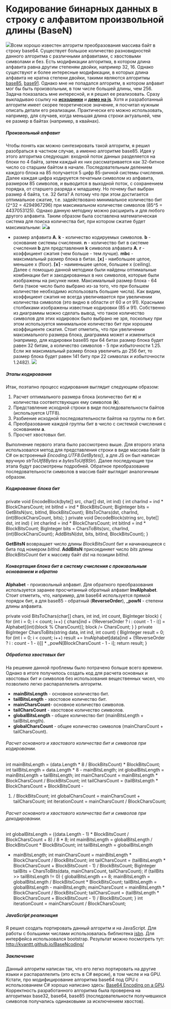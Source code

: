 # Кодирование бинарных данных в строку с алфавитом произвольной длины (BaseN)

[![](https://habrastorage.org/getpro/habr/post_images/075/cf2/0e5/075cf20e53200bcab404f0a0ca1cd0d3.png)](http://habrahabr.ru/post/219993/)Всем
хорошо известен алгоритм преобразования массива байт в строку base64.
Существует большое количество разновидностей данного алгоритма с
различными алфавитами, с хвостовыми символами и без. Есть модификации
алгоритма, в котором длина алфавита равна другим степеням двойки,
например 32, 16. Однако существуют и более интересные модификации, в
которых длина алфавита не кратна степени двойки, такими являются
алгоритмы [base85](http://ru.wikipedia.org/wiki/ASCII85),
[base91](http://sourceforge.net/projects/base91/). Однако мне не
попадался алгоритм, в котором алфавит мог бы быть произвольным, в том
числе большей длины, чем 256. Задача показалась мне интересной, и я
решил ее реализовать. Сразу выкладываю ссылку на
[**исходники**](https://github.com/KvanTTT/BaseNcoding) и [**демо на
js**](http://kvanttt.github.io/BaseNcoding/). Хотя и разработанный
алгоритм имеет скорее теоретическое значение, я посчитал нужным описать
детали его реализации. Практически его можно использовать, например, для
случаев, когда меньшая длина строки актуальней, чем ее размер в байтах
(например, в квайнах).

##### Произвольный алфавит

Чтобы понять как можно синтезировать такой алгоритм, я решил разобраться
в частном случае, а именно алгоритме base85. Идея у этого алгоритма
следующая: входной поток данных разделяется на блоки по 4 байта, затем
каждый их них рассматривается как 32-битное число со старшим байтом в
начале. Последовательным делением каждого блока на 85 получается 5 цифр
85-ричной системы счисления. Далее каждая цифра кодируется печатным
символом из алфавита, размером 85 символов, и выводится в выходной
поток, с сохранением порядка, от старшего разряда к младшему. Но почему
был выбран размер 4 байта, т.е. 32 бита? А потому что при этом
достигается оптимальное сжатие, т.е. задействовано минимальное
количество бит (2\^32 = 4294967296) при максимальном количестве символов
(85\^5 = 4437053125). Однако данную методику можно расширить и для
любого другого алфавита. Таким образом была составлена математическая
система для поиска количества бит, при котором сжатие будет
максимальным:
![](https://habrastorage.org/getpro/habr/post_images/285/686/d0e/285686d0e23c841678200bb053940982.png)**a**
- размер алфавита **A**. **k** - количество кодируемых символов. **b** -
основание системы счисления. **n** - количество бит в системе счисления
**b** для представления **k** символов алфавита **A**. **r** -
коэффициент сжатия (чем больше - тем лучше). **mbc** - максимальный
размер блока в битах. **⌊x⌋** - наибольшее целое, меньшее x (floor).
**⌈x⌉** - наименьшее целое, большее x (ceiling). Далее с помощью данной
методики были найдены оптимальные комбинации бит и закодированных в них
символов, которые были изображены на рисунке ниже. Максимальный размер
блока - 64 бита (такое число было выбрано из-за того, что при большем
количестве необходимо использовать большие числа). Как видим,
коэффициент сжатия не всегда увеличивается при увеличении количества
символов (это видно в области от 60 и от 91). Красными столбиками
изображены известные кодировки (85 и 91). Собственно из диаграммы можно
сделать вывод, что такое количество символов для этих кодировок было
выбрано не зря, поскольку при этом используется минимальное количество
бит при хорошем коэффициенте сжатия. Стоит отметить, что при увеличении
максимального размера блока, диаграмма может и измениться (например, для
кодировки base85 при 64 битах размер блока будет равен 32 битам, а
количество символов - 5 при избыточности 1.25. Если же максимальный
размер блока увеличить до 256 бит, то размер блока будет равен 141 биту
при 22 символах и избыточности 1.2482).
![](https://habrastorage.org/getpro/habr/post_images/c77/89f/814/c7789f8149328c81cef892beba0170fe.png)

##### Этапы кодирования

Итак, поэтапно процесс кодирования выглядит следующим образом:

1.  Расчет оптимального размера блока (количество бит **n**) и
    количества соответствующих ему символов (**k**).
2.  Представление исходной строки в виде последовательности байтов
    (используется UTF8).
3.  Разбиение исходной последовательности байтов на группы по **n** бит.
4.  Преобразование каждой группы бит в число с системой счисления с
    основанием **a**.
5.  Просчет хвостовых бит.

Выполнение первого этапа было рассмотрено выше. Для второго этапа
использовался метод для представления строки в виде массива байт (в C\#
он встроенный *Encoding.UTF8.GetBytes()*, а для JS он был написан
вручную *strToUtf8Bytes* и *bytesToUtf8Str*). Далее последующие три
этапа будут рассмотрены подробней. Обратное преобразование
последовательности символов в массив байт выглядит аналогичным образом.

##### Кодирование блока бит

private void EncodeBlock(byte\[\] src, char\[\] dst, int ind) { int
charInd = ind \* BlockCharsCount; int bitInd = ind \* BlockBitsCount;
BigInteger bits = GetBitsN(src, bitInd, BlockBitsCount);
BitsToChars(dst, charInd, (int)BlockCharsCount, bits); } private void
DecodeBlock(string src, byte\[\] dst, int ind) { int charInd = ind \*
BlockCharsCount; int bitInd = ind \* BlockBitsCount; BigInteger bits =
CharsToBits(src, charInd, (int)BlockCharsCount); AddBitsN(dst, bits,
bitInd, BlockBitsCount); }

**GetBitsN** возвращает число длины *BlockBitsCount* бит и начинающееся
с бита под номером *bitInd*. **AddBitsN** присоединяет число *bits*
длины *BlockBitsCount* бит к массиву байт *dst* на позиции *bitInd*.

##### Конвертация блока бит в систему счисления с произвольным основанием и обратно

**Alphabet** - произвольный алфавит. Для обратного преобразования
используется заранее просчитанный обратный алфавит **InvAlphabet**.
Стоит отметить, что, например, для base64 используется прямой порядок
бит, а для base85 - обратный (**ReverseOrder**), **\_powN** - степени
длины алфавита.

private void BitsToChars(char\[\] chars, int ind, int count, BigInteger
block) { for (int i = 0; i \< count; i++) { chars\[ind + (!ReverseOrder
? i : count - 1 - i)\] = Alphabet\[(int)(block % CharsCount)\]; block /=
CharsCount; } } private BigInteger CharsToBits(string data, int ind, int
count) { BigInteger result = 0; for (int i = 0; i \< count; i++) result
+= InvAlphabet\[data\[ind + (!ReverseOrder ? i : count - 1 - i)\]\] \*
\_powN\[BlockCharsCount - 1 - i\]; return result; }

##### Обработка хвостовых бит

На решение данной проблемы было потрачено больше всего времени. Однако в
итоге получилось создать код для расчета основных и хвостовых бит и
символов без использования вещественных чисел, что позволило легко
распараллелить алгоритм.

-   **mainBitsLength** - основное количество бит.
-   **tailBitsLength** - хвостовое количество бит.
-   **mainCharsCount**- основное количество символов.
-   **tailCharsCount** - хвостовое количество символов.
-   **globalBitsLength** - общее количество бит (mainBitsLength +
    tailBitsLength).
-   **globalCharsCount** - общее количество символов (mainCharsCount +
    tailCharsCount).

###### Расчет основного и хвостового количества бит и символов при кодировании.

int mainBitsLength = (data.Length \* 8 / BlockBitsCount) \*
BlockBitsCount; int tailBitsLength = data.Length \* 8 - mainBitsLength;
int globalBitsLength = mainBitsLength + tailBitsLength; int
mainCharsCount = mainBitsLength \* BlockCharsCount / BlockBitsCount; int
tailCharsCount = (tailBitsLength \* BlockCharsCount + BlockBitsCount -
1) / BlockBitsCount; int globalCharsCount = mainCharsCount +
tailCharsCount; int iterationCount = mainCharsCount / BlockCharsCount;

###### Расчет основного и хвостового количества бит и символов при декодировании.

int globalBitsLength = ((data.Length - 1) \* BlockBitsCount /
BlockCharsCount + 8) / 8 \* 8; int mainBitsLength = globalBitsLength /
BlockBitsCount \* BlockBitsCount; int tailBitsLength = globalBitsLength
- mainBitsLength; int mainCharsCount = mainBitsLength \* BlockCharsCount
/ BlockBitsCount; int tailCharsCount = (tailBitsLength \*
BlockCharsCount + BlockBitsCount - 1) / BlockBitsCount; BigInteger
tailBits = CharsToBits(data, mainCharsCount, tailCharsCount); if
(tailBits \>\> tailBitsLength != 0) { globalBitsLength += 8;
mainBitsLength = globalBitsLength / BlockBitsCount \* BlockBitsCount;
tailBitsLength = globalBitsLength - mainBitsLength; mainCharsCount =
mainBitsLength \* BlockCharsCount / BlockBitsCount; tailCharsCount =
(tailBitsLength \* BlockCharsCount + BlockBitsCount - 1) /
BlockBitsCount; } int iterationCount = mainCharsCount / BlockCharsCount;

##### JavaScript реализация

Я решил создать портировать данный алгоритм и на JavaScript. Для работы
с большими числами использовалась библиотека
[jsbn](https://github.com/andyperlitch/jsbn). Для интерфейса
использовался bootstrap. Результат можно посмотреть тут:
http://kvanttt.github.io/BaseNcoding/

##### Заключение

Данный алгоритм написан так, что его легко портировать на другие языки и
распараллелить (это есть в C\# версии), в том числе и на GPU. Кстати,
про модифицирование алгоритма base64 под GPU с использованием C\# хорошо
написано здесь: [Base64 Encoding on a
GPU](http://www.codeproject.com/Articles/276993/Base-Encoding-on-a-GPU).
Корректность разработанного алгоритма была проверена на алгоритмах
base32, base64, base85 (последовательности получившихся символов
получались одинаковыми за исключением хвостов).

